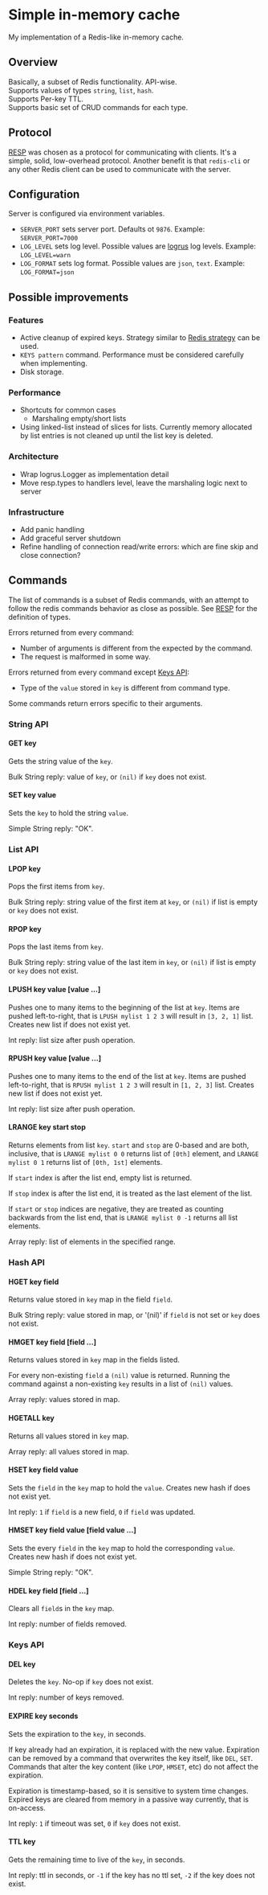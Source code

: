 # Simple in-memory cache

My implementation of a Redis-like in-memory cache.

## Overview
Basically, a subset of Redis functionality. API-wise.    
Supports values of types `string`, `list`, `hash`.    
Supports Per-key TTL.   
Supports basic set of CRUD commands for each type.   

## Protocol
[RESP](https://redis.io/topics/protocol) was chosen as a protocol for communicating with clients. 
It's a simple, solid, low-overhead protocol. Another benefit is that `redis-cli` or any other Redis client
can be used to communicate with the server.  

## Configuration
Server is configured via environment variables.   
* `SERVER_PORT` sets server port. Defaults ot `9876`. 
Example: `SERVER_PORT=7000`
* `LOG_LEVEL` sets log level. Possible values are [logrus](https://github.com/sirupsen/logrus) log levels. 
Example: `LOG_LEVEL=warn`
* `LOG_FORMAT` sets log format. Possible values are `json`, `text`. 
Example: `LOG_FORMAT=json`

## Possible improvements
### Features
 * Active cleanup of expired keys. 
 Strategy similar to [Redis strategy](https://redis.io/commands/expire#how-redis-expires-keys) can be used.
 * `KEYS pattern` command. Performance must be considered carefully when implementing.
 * Disk storage.  

### Performance 
* Shortcuts for common cases
  * Marshaling empty/short lists
* Using linked-list instead of slices for lists. 
Currently memory allocated by list entries is not cleaned up until the list key is deleted. 

### Architecture 
* Wrap logrus.Logger as implementation detail
* Move resp.types to handlers level, leave the marshaling logic next to server

### Infrastructure
* Add panic handling
* Add graceful server shutdown
* Refine handling of connection read/write errors: which are fine skip and close connection?


## Commands
The list of commands is a subset of Redis commands, 
with an attempt to follow the redis commands behavior as close as possible. 
See [RESP](https://redis.io/topics/protocol) for the definition of types.

Errors returned from every command: 
* Number of arguments is different from the expected by the command.
* The request is malformed in some way.

Errors returned from every command except [Keys API](#keys-api):
* Type of the `value` stored in `key` is different from command type.

Some commands return errors specific to their arguments.

### String API
#### GET key
Gets the string value of the `key`.

Bulk String reply: value of `key`, or `(nil)` if `key` does not exist.
 
#### SET key value
Sets the `key` to hold the string `value`.

Simple String reply: "OK".

### List API
#### LPOP key
Pops the first items from `key`. 

Bulk String reply: string value of the first item at `key`, or `(nil)` if list is empty or `key` does not exist.
 
#### RPOP key
Pops the last items from `key`. 

Bulk String reply: string value of the last item in `key`, or `(nil)` if list is empty or `key` does not exist.

#### LPUSH key value [value ...]
Pushes one to many items to the beginning of the list at `key`. 
Items are pushed left-to-right, that is `LPUSH mylist 1 2 3` will result in `[3, 2, 1]` list.
Creates new list if does not exist yet.

Int reply: list size after push operation.

#### RPUSH key value [value ...]
Pushes one to many items to the end of the list at `key`. 
Items are pushed left-to-right, that is `RPUSH mylist 1 2 3` will result in `[1, 2, 3]` list.
Creates new list if does not exist yet.

Int reply: list size after push operation.

#### LRANGE key start stop
Returns elements from list `key`.
`start` and `stop` are 0-based and are both, inclusive, that is 
`LRANGE mylist 0 0` returns list of `[0th]` element, and 
`LRANGE mylist 0 1` returns list of `[0th, 1st]` elements.

If `start` index is after the list end, empty list is returned.

If `stop` index is after the list end, it is treated as the last element of the list.

If `start` or `stop` indices are negative, they are treated as counting backwards from the list end, that is `LRANGE mylist 0 -1` returns all list elements. 

Array reply: list of elements in the specified range.

### Hash API
#### HGET key field
Returns value stored in `key` map in the field `field`. 

Bulk String reply: value stored in map, or '(nil)' if `field` is not set or `key` does not exist.   

#### HMGET key field [field ...]
Returns values stored in `key` map in the fields listed.

For every non-existing `field` a `(nil)` value is returned. 
Running the command against a non-existing `key` results in a list of `(nil)` values. 

Array reply: values stored in map.   

#### HGETALL key
Returns all values stored in `key` map.

Array reply: all values stored in map.

#### HSET key field value
Sets the `field` in the `key` map to hold the `value`.
Creates new hash if does not exist yet.

Int reply: `1` if `field` is a new field, `0` if `field` was updated.

#### HMSET key field value [field value ...]
Sets the every `field` in the `key` map to hold the corresponding `value`.
Creates new hash if does not exist yet.

Simple String reply: "OK".

#### HDEL key field [field ...]
Clears all `field`s in the `key` map.

Int reply: number of fields removed.

### Keys API 
#### DEL key
Deletes the `key`. No-op if `key` does not exist.

Int reply: number of keys removed.

#### EXPIRE key seconds
Sets the expiration to the `key`, in seconds.

If key already had an expiration, it is replaced with the new value. 
Expiration can be removed by a command that overwrites the key itself, like `DEL`, `SET`. 
Commands that alter the key content (like `LPOP`, `HMSET`, etc) do not affect the expiration.

Expiration is timestamp-based, so it is sensitive to system time changes.
Expired keys are cleared from memory in a passive way currently, that is on-access.

Int reply: `1` if timeout was set, `0` if `key` does not exist.

#### TTL key
Gets the remaining time to live of the `key`, in seconds.

Int reply: ttl in seconds, or `-1` if the key has no ttl set, `-2` if the key does not exist. 
